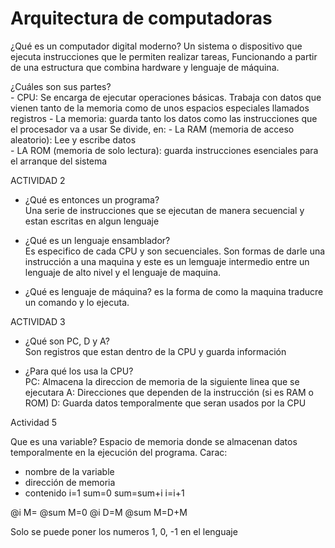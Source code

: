 # Arquitectura de computadoras
¿Qué es un computador digital moderno?
    Un sistema o dispositivo que ejecuta instrucciones que le permiten realizar tareas, 
    Funcionando a partir de una estructura que combina hardware y lenguaje de máquina.

¿Cuáles son sus partes?  
    - CPU: Se encarga de ejecutar operaciones básicas.  Trabaja con datos que 
           vienen tanto de la memoria como de unos espacios especiales llamados registros
    - La memoria: guarda tanto los datos como las instrucciones que el procesador va a usar
                  Se divide, en:
                  - La RAM (memoria de acceso aleatorio): Lee y escribe datos  
                  - LA ROM (memoria de solo lectura): guarda instrucciones esenciales para el arranque del sistema


ACTIVIDAD 2

- ¿Qué es entonces un programa?  
    Una serie de instrucciones que se ejecutan de manera 
    secuencial y estan escritas en algun lenguaje

- ¿Qué es un lenguaje ensamblador?  
    Es especifico de cada CPU y son secuenciales. Son formas de darle una instrucción 
    a una maquina  y este es un lemguaje intermedio entre un lenguaje de alto nivel y el lenguaje de maquina.

- ¿Qué es lenguaje de máquina?
    es la forma de como la maquina traducre un comando y lo ejecuta.

ACTIVIDAD 3  

- ¿Qué son PC, D y A?  
    Son registros que estan dentro de la CPU y guarda información 

- ¿Para qué los usa la CPU?  
    PC: Almacena la direccion de memoria de la siguiente linea que se ejecutara
    A: Direcciones que dependen de la instrucción (si es RAM o ROM)
    D: Guarda datos temporalmente que seran usados por la CPU


Actividad 5

Que es una variable?
Espacio de memoria donde se almacenan datos temporalmente en la ejecución del programa.
Carac:
- nombre de la variable
- dirección de memoria
- contenido 
i=1
sum=0
sum=sum+i
i=i+1

@i
M=
@sum 
M=0
@i
D=M
@sum
M=D+M

Solo se puede poner los numeros 1, 0, -1 en el lenguaje